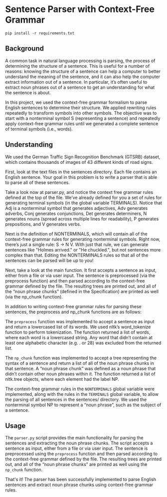 # Sentence Parser with Context-Free Grammar
`pip install -r requirements.txt`
## Background

A common task in natural language processing is parsing, the process of determining the structure of a sentence. This is useful for a number of reasons: knowing the structure of a sentence can help a computer to better understand the meaning of the sentence, and it can also help the computer extract information out of a sentence. In particular, it’s often useful to extract noun phrases out of a sentence to get an understanding for what the sentence is about.

In this project, we used the context-free grammar formalism to parse English sentences to determine their structure. We applied rewriting rules repeatedly to transform symbols into other symbols. The objective was to start with a nonterminal symbol S (representing a sentence) and repeatedly apply context-free grammar rules until we generated a complete sentence of terminal symbols (i.e., words).

## Understanding

We used the German Traffic Sign Recognition Benchmark (GTSRB) dataset, which contains thousands of images of 43 different kinds of road signs.

First, look at the text files in the sentences directory. Each file contains an English sentence. Your goal in this problem is to write a parser that is able to parse all of these sentences.

Take a look now at parser.py, and notice the context free grammar rules defined at the top of the file. We’ve already defined for you a set of rules for generating terminal symbols (in the global variable TERMINALS). Notice that Adj is a nonterminal symbol that generates adjectives, Adv generates adverbs, Conj generates conjunctions, Det generates determiners, N generates nouns (spread across multiple lines for readability), P generates prepositions, and V generates verbs.

Next is the definition of NONTERMINALS, which will contain all of the context-free grammar rules for generating nonterminal symbols. Right now, there’s just a single rule: S -> N V. With just that rule, we can generate sentences like "Holmes arrived." or "He chuckled.", but not sentences more complex than that. Editing the NONTERMINALS rules so that all of the sentences can be parsed will be up to you!

Next, take a look at the main function. It first accepts a sentence as input, either from a file or via user input. The sentence is preprocessed (via the preprocess function) and then parsed according to the context-free grammar defined by the file. The resulting trees are printed out, and all of the “noun phrase chunks” (defined in the Specification) are printed as well (via the np_chunk function).

In addition to writing context-free grammar rules for parsing these sentences, the preprocess and np_chunk functions are as follows:


The `preprocess` function was implemented to accept a sentence as input and return a lowercased list of its words. We used nltk’s word_tokenize function to perform tokenization. The function returned a list of words, where each word is a lowercased string. Any word that didn’t contain at least one alphabetic character (e.g. . or 28) was excluded from the returned list.

The `np_chunk` function was implemented to accept a tree representing the syntax of a sentence and return a list of all of the noun phrase chunks in that sentence. A “noun phrase chunk” was defined as a noun phrase that didn’t contain other noun phrases within it. The function returned a list of nltk.tree objects, where each element had the label NP.

The context-free grammar rules in the `NONTERMINALS` global variable were implemented, along with the rules in the `TERMINALS` global variable, to allow the parsing of all sentences in the sentences/ directory. We used the nonterminal symbol NP to represent a “noun phrase”, such as the subject of a sentence.

## Usage

The `parser.py` script provides the main functionality for parsing the sentences and extracting the noun phrase chunks. The script accepts a sentence as input, either from a file or via user input. The sentence is preprocessed using the `preprocess` function and then parsed according to the context-free grammar defined by the file. The resulting trees are printed out, and all of the “noun phrase chunks” are printed as well using the `np_chunk` function.

That's it! The parser has been successfully implemented to parse English sentences and extract noun phrase chunks using context-free grammar rules.
